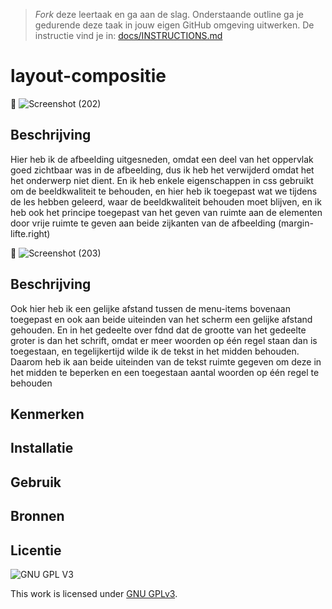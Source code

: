 > _Fork_ deze leertaak en ga aan de slag. Onderstaande outline ga je gedurende deze taak in jouw eigen GitHub omgeving uitwerken. De instructie vind je in: [docs/INSTRUCTIONS.md](docs/INSTRUCTIONS.md)

# layout-compositie

📸 ![Screenshot (202)](https://user-images.githubusercontent.com/90189815/152036987-3968bf4e-2cf1-4129-96c9-043577da39dd.png)


## Beschrijving
Hier heb ik de afbeelding uitgesneden, omdat een deel van het oppervlak goed zichtbaar was in de afbeelding, dus ik heb het verwijderd omdat het het onderwerp niet dient.  En ik heb enkele eigenschappen in css gebruikt om de beeldkwaliteit te behouden, en hier heb ik toegepast wat we tijdens de les hebben geleerd, waar de beeldkwaliteit behouden moet blijven, en ik heb ook het principe toegepast van het geven van ruimte aan de elementen door vrije ruimte te geven aan beide zijkanten van de afbeelding (margin-lifte.right)



📸 
![Screenshot (203)](https://user-images.githubusercontent.com/90189815/152039926-bc064963-1566-4edc-9a98-0558b91ffcd1.png)

## Beschrijving

Ook hier heb ik een gelijke afstand tussen de menu-items bovenaan toegepast en ook aan beide uiteinden van het scherm een ​​gelijke afstand gehouden.  En in het gedeelte over fdnd dat de grootte van het gedeelte groter is dan het schrift, omdat er meer woorden op één regel staan ​​dan is toegestaan, en tegelijkertijd wilde ik de tekst in het midden behouden.  Daarom heb ik aan beide uiteinden van de tekst ruimte gegeven om deze in het midden te beperken en een toegestaan ​​aantal woorden op één regel te behouden


## Kenmerken
<!-- Bij Kenmerken staat welke technieken zijn gebruikt en hoe. Wat is de HTML structuur? Wat zijn de belangrijkste dingen in CSS? Wat is er met Javascript gedaan en hoe? Misschien heb je een framwork of library gebruikt? -->

## Installatie

## Gebruik

## Bronnen

## Licentie

![GNU GPL V3](https://www.gnu.org/graphics/gplv3-127x51.png)

This work is licensed under [GNU GPLv3](./LICENSE).
